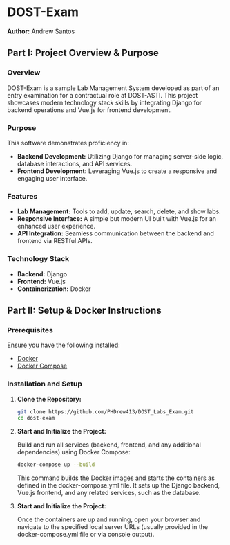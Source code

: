 # DOST-Exam
**Author:** Andrew Santos

## Part I: Project Overview & Purpose

### Overview

DOST-Exam is a sample Lab Management System developed as part of an entry examination for a contractual role at DOST-ASTI. This project showcases modern technology stack skills by integrating Django for backend operations and Vue.js for frontend development.

### Purpose

This software demonstrates proficiency in:
- **Backend Development:** Utilizing Django for managing server-side logic, database interactions, and API services.
- **Frontend Development:** Leveraging Vue.js to create a responsive and engaging user interface.

### Features

- **Lab Management:** Tools to add, update, search, delete, and show labs.
- **Responsive Interface:** A simple but modern UI built with Vue.js for an enhanced user experience.
- **API Integration:** Seamless communication between the backend and frontend via RESTful APIs.

### Technology Stack

- **Backend:** Django
- **Frontend:** Vue.js
- **Containerization:** Docker

## Part II: Setup & Docker Instructions

### Prerequisites

Ensure you have the following installed:
- [Docker](https://www.docker.com/get-started)
- [Docker Compose](https://docs.docker.com/compose/install/)

### Installation and Setup

1. **Clone the Repository:**

   ```bash
   git clone https://github.com/PHDrew413/DOST_Labs_Exam.git
   cd dost-exam
   ```

2. **Start and Initialize the Project:**

    Build and run all services (backend, frontend, and any additional dependencies) using Docker Compose:
    ```bash
    docker-compose up --build
    ```

    This command builds the Docker images and starts the containers as defined in the docker-compose.yml file. It sets up the Django backend, Vue.js frontend, and any related services, such as the database.

3. **Start and Initialize the Project:**

    Once the containers are up and running, open your browser and navigate to the specified local server URLs (usually provided in the docker-compose.yml file or via console output).
